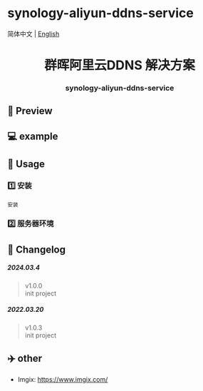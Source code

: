 # synology-aliyun-ddns-service

简体中文 | [English](./README.en.md)  

<h1 align="center">
    群晖阿里云DDNS 解决方案
</h1>



<h3 align="center">
synology-aliyun-ddns-service
</h3>

## 🎉 Preview 



##  💻 example  


##  🚩 Usage 

### 1️⃣ 安装

```
安装

```
 
### 2️⃣ 服务器环境


## 📝 Changelog

##### 2024.03.4
 >v1.0.0  
 init project   


##### 2022.03.20
> v1.0.3    
 init project 


## ✈️ other
- Imgix: https://www.imgix.com/


